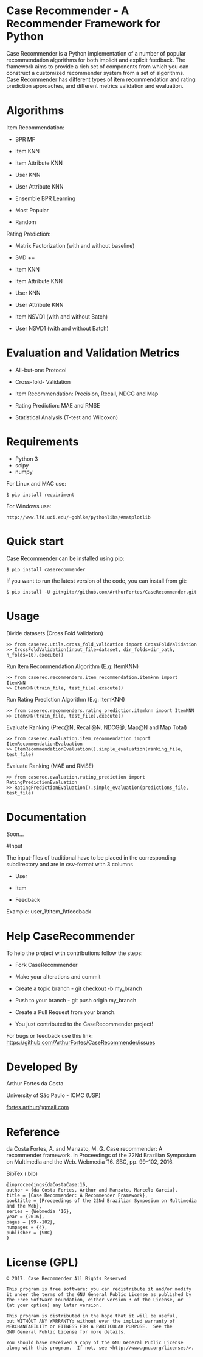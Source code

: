 # Case Recommender - A Recommender Framework for Python
Case Recommender is a Python implementation of a number of popular recommendation algorithms for both implicit and explicit feedback.  The framework aims to provide a rich set of components from which you can construct a customized recommender system from a set of algorithms. Case Recommender has different types of item recommendation and rating prediction approaches, and different metrics validation and evaluation.

# Algorithms
Item Recommendation:

- BPR MF

- Item KNN

- Item Attribute KNN

- User KNN

- User Attribute KNN

- Ensemble BPR Learning

- Most Popular

- Random

Rating Prediction:

- Matrix Factorization (with and without baseline)

- SVD ++

- Item KNN

- Item Attribute KNN

- User KNN

- User Attribute KNN

- Item NSVD1 (with and without Batch)

- User NSVD1 (with and without Batch)


# Evaluation and Validation Metrics

- All-but-one Protocol

- Cross-fold- Validation

- Item Recommendation: Precision, Recall, NDCG and Map

- Rating Prediction: MAE and RMSE

- Statistical Analysis (T-test and Wilcoxon)

# Requirements 

- Python 3
- scipy
- numpy 

For Linux and MAC use:

    $ pip install requiriment

For Windows use:

    http://www.lfd.uci.edu/~gohlke/pythonlibs/#matplotlib
    

# Quick start

Case Recommender can be installed using pip:

    $ pip install caserecommender

If you want to run the latest version of the code, you can install from git:
    
    $ pip install -U git+git://github.com/ArthurFortes/CaseRecommender.git
    
# Usage

Divide datasets (Cross Fold Validation)

    >> from caserec.utils.cross_fold_validation import CrossFoldValidation
    >> CrossFoldValidation(input_file=dataset, dir_folds=dir_path, n_folds=10).execute()

Run Item Recommendation Algorithm (E.g: ItemKNN)

    >> from caserec.recommenders.item_recommendation.itemknn import ItemKNN
    >> ItemKNN(train_file, test_file).execute()
    
Run Rating Prediction Algorithm (E.g: ItemKNN)

    >> from caserec.recommenders.rating_prediction.itemknn import ItemKNN
    >> ItemKNN(train_file, test_file).execute()

Evaluate Ranking (Prec@N, Recall@N, NDCG@, Map@N and Map Total)

    >> from caserec.evaluation.item_recommendation import ItemRecommendationEvaluation
    >> ItemRecommendationEvaluation().simple_evaluation(ranking_file, test_file)
    
Evaluate Ranking (MAE and RMSE)

    >> from caserec.evaluation.rating_prediction import RatingPredictionEvaluation
    >> RatingPredictionEvaluation().simple_evaluation(predictions_file, test_file)

# Documentation
Soon...

#Input

The input-files of traditional have to be placed in the corresponding subdirectory and are in csv-format with 3 columns 

- User

- Item

- Feedback

Example: user_1\titem_1\tfeedback

# Help CaseRecommender
To help the project with contributions follow the steps:

- Fork CaseRecommender

- Make your alterations and commit

- Create a topic branch - git checkout -b my_branch

- Push to your branch - git push origin my_branch

- Create a Pull Request from your branch.

- You just contributed to the CaseRecommender project!

For bugs or feedback use this link: https://github.com/ArthurFortes/CaseRecommender/issues

# Developed By

Arthur Fortes da Costa

University of São Paulo - ICMC (USP)

fortes.arthur@gmail.com

# Reference 

da Costa Fortes, A. and Manzato, M. G. Case recommender: A recommender framework. In Proceedings of the
22Nd Brazilian Symposium on Multimedia and the Web. Webmedia ’16. SBC, pp. 99–102, 2016.

BibTex (.bib)

    @inproceedings{daCostaCase:16,
    author = {da Costa Fortes, Arthur and Manzato, Marcelo Garcia},
    title = {Case Recommender: A Recommender Framework},
    booktitle = {Proceedings of the 22Nd Brazilian Symposium on Multimedia and the Web},
 	series = {Webmedia '16},
 	year = {2016},
    pages = {99--102},
    numpages = {4},
    publisher = {SBC}
    } 

# License (GPL)

    © 2017. Case Recommender All Rights Reserved

    This program is free software: you can redistribute it and/or modify
    it under the terms of the GNU General Public License as published by
    the Free Software Foundation, either version 3 of the License, or
    (at your option) any later version.

    This program is distributed in the hope that it will be useful,
    but WITHOUT ANY WARRANTY; without even the implied warranty of
    MERCHANTABILITY or FITNESS FOR A PARTICULAR PURPOSE.  See the
    GNU General Public License for more details.

    You should have received a copy of the GNU General Public License
    along with this program.  If not, see <http://www.gnu.org/licenses/>.
